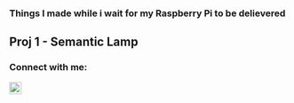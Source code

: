 ### Things I made while i wait for my Raspberry Pi to be delievered 

## Proj 1 - Semantic Lamp

### Connect with me: 

[<img align="left" alt="Ross Perry | LinkedIn" width="22px" src="https://cdn.jsdeliver.net/npm/simple-icons@v3/icons/linkedin.svg" />][linkedin]

<br />

[linkedin]: https://www.linkedin.com/in/rossalexanderperry/